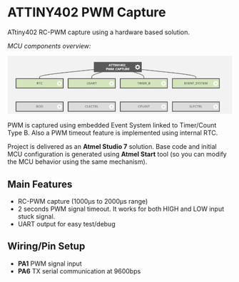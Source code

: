# ATTINY402 PWM Capture

ATtiny402 RC-PWM capture using a hardware based solution.

*MCU components overview:*

![mcu_components](.\img\mcu_components.png)



PWM is captured using embedded Event System linked to Timer/Count Type B. Also a PWM timeout feature is implemented using internal RTC.

Project is delivered as an **Atmel Studio 7** solution. Base code and initial MCU configuration is generated using **Atmel Start** tool (so you can modify the MCU behavior using the same mechanism).



## Main Features

- RC-PWM capture (1000µs to 2000µs range)
- 2 seconds PWM signal timeout. It works for both HIGH and LOW input stuck signal.
- UART output for easy test/debug

## Wiring/Pin Setup

- **PA1** PWM signal input
- **PA6** TX serial communication at 9600bps